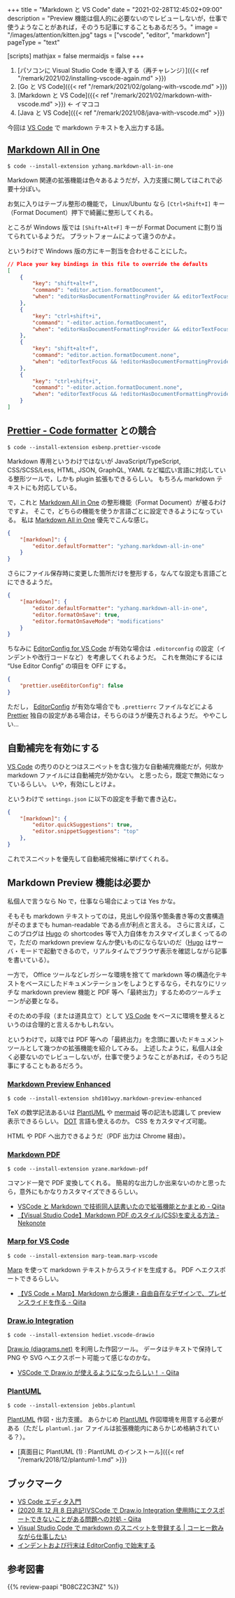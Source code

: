 +++
title = "Markdown と VS Code"
date =  "2021-02-28T12:45:02+09:00"
description = "Preview 機能は個人的に必要ないのでレビューしないが，仕事で使うようなことがあれば，そのうち記事にすることもあるだろう。"
image = "/images/attention/kitten.jpg"
tags = ["vscode", "editor", "markdown"]
pageType = "text"

[scripts]
  mathjax = false
  mermaidjs = false
+++

1. [パソコンに Visual Studio Code を導入する（再チャレンジ）]({{< ref "/remark/2021/02/installing-vscode-again.md" >}})
2. [Go と VS Code]({{< ref "/remark/2021/02/golang-with-vscode.md" >}})
3. [Markdown と VS Code]({{< ref "/remark/2021/02/markdown-with-vscode.md" >}}) ← イマココ
4. [Java と VS Code]({{< ref "/remark/2021/08/java-with-vscode.md" >}})

今回は [VS Code] で markdown テキストを入出力する話。

## [Markdown All in One]

[Markdown All in One]: https://marketplace.visualstudio.com/items?itemName=yzhang.markdown-all-in-one "Markdown All in One - Visual Studio Marketplace"

```text
$ code --install-extension yzhang.markdown-all-in-one
```

Markdown 関連の拡張機能は色々あるようだが，入力支援に関してはこれで必要十分ぽい。

お気に入りはテーブル整形の機能で， Linux/Ubuntu なら `[Ctrl+Shift+I]` キー（Format Document）押下で綺麗に整形してくれる。

ところが Windows 版では `[Shift+Alt+F]` キーが Format Document に割り当てられているようだ。
プラットフォームによって違うのかよ。

というわけで Windows 版の方にキー割当を合わせることにした。

```json
// Place your key bindings in this file to override the defaults
[
    {
        "key": "shift+alt+f",
        "command": "editor.action.formatDocument",
        "when": "editorHasDocumentFormattingProvider && editorTextFocus && !editorReadonly && !inCompositeEditor"
    },
    {
        "key": "ctrl+shift+i",
        "command": "-editor.action.formatDocument",
        "when": "editorHasDocumentFormattingProvider && editorTextFocus && !editorReadonly && !inCompositeEditor"
    },
    {
        "key": "shift+alt+f",
        "command": "editor.action.formatDocument.none",
        "when": "editorTextFocus && !editorHasDocumentFormattingProvider && !editorReadonly"
    },
    {
        "key": "ctrl+shift+i",
        "command": "-editor.action.formatDocument.none",
        "when": "editorTextFocus && !editorHasDocumentFormattingProvider && !editorReadonly"
    }
]
```

## [Prettier - Code formatter][prettier] との競合

[Prettier]: https://marketplace.visualstudio.com/items?itemName=esbenp.prettier-vscode "Prettier - Code formatter - Visual Studio Marketplace"

```text
$ code --install-extension esbenp.prettier-vscode
```

Markdown 専用というわけではないが JavaScript/TypeScript, CSS/SCSS/Less, HTML, JSON, GraphQL, YAML など幅広い言語に対応している整形ツールで，しかも plugin 拡張もできるらしい。
もちろん markdown テキストにも対応している。

で，これと [Markdown All in One] の整形機能（Format Document）が被るわけですよ。
そこで，どちらの機能を使うか言語ごとに設定できるようになっている。
私は [Markdown All in One] 優先でこんな感じ。

```json
{
    "[markdown]": {
        "editor.defaultFormatter": "yzhang.markdown-all-in-one"
    }
}
```

さらにファイル保存時に変更した箇所だけを整形する，なんてな設定も言語ごとにできるようだ。

```json {hl_lines=[4,5]}
{
    "[markdown]": {
        "editor.defaultFormatter": "yzhang.markdown-all-in-one",
        "editor.formatOnSave": true,
        "editor.formatOnSaveMode": "modifications"
    }
}
```

ちなみに [EditorConfig for VS Code] が有効な場合は `.editorconfig` の設定（インデントや改行コードなど）を考慮してくれるようだ。
これを無効にするには “Use Editor Config” の項目を OFF にする。

```json {hl_lines=[4,5]}
{
    "prettier.useEditorConfig": false
}
```

ただし， [EditorConfig][EditorConfig for VS Code] が有効な場合でも `.prettierrc` ファイルなどによる [Prettier] 独自の設定がある場合は，そちらのほうが優先されるようだ。
ややこしい...

## 自動補完を有効にする

[VS Code] の売りのひとつはスニペットを含む強力な自動補完機能だが，何故か markdown ファイルには自動補完が効かない。
と思ったら，既定で無効になっているらしい。
いや，有効にしとけよ。

というわけで `settings.json` に以下の設定を手動で書き込む。

```json
{
    "[markdown]": {
        "editor.quickSuggestions": true,
        "editor.snippetSuggestions": "top"
    },
}
```

これでスニペットを優先して自動補完候補に挙げてくれる。

## Markdown Preview 機能は必要か

私個人で言うなら No で，仕事なら場合によっては Yes かな。

そもそも markdown テキストってのは，見出しや段落や箇条書き等の文書構造がそのままでも human-readable である点が利点と言える。
さらに言えば，ここのブログは [Hugo] の shortcodes 等で入力自体をカスタマイズしまくってるので，ただの markdown preview なんか使いものにならないのだ（[Hugo] はサーバ・モードで起動できるので，リアルタイムでブラウザ表示を確認しながら記事を書いている）。

一方で， Office ツールなどレガシーな環境を捨てて markdown 等の構造化テキストをベースにしたドキュメンテーションをしようとするなら，それなりにリッチな markdown preview 機能と PDF 等へ「最終出力」するためのツールチェーンが必要となる。

そのための手段（または道具立て）として [VS Code] をベースに環境を整えるというのは合理的と言えるかもしれない。

というわけで，以降では PDF 等への「最終出力」を念頭に置いたドキュメントツールとして幾つかの拡張機能を紹介してみる。
上述したように，私個人は全く必要ないのでレビューしないが，仕事で使うようなことがあれば，そのうち記事にすることもあるだろう。

### [Markdown Preview Enhanced](https://marketplace.visualstudio.com/items?itemName=shd101wyy.markdown-preview-enhanced "Markdown Preview Enhanced - Visual Studio Marketplace")

```text
$ code --install-extension shd101wyy.markdown-preview-enhanced
```

TeX の数学記法あるいは [PlantUML] や [mermaid] 等の記法も認識して preview 表示できるらしい。
[DOT] 言語も使えるのか。
CSS をカスタマイズ可能。

HTML や PDF へ出力できるようだ（PDF 出力は Chrome 経由）。

### [Markdown PDF](https://marketplace.visualstudio.com/items?itemName=yzane.markdown-pdf "Markdown PDF - Visual Studio Marketplace")

```text
$ code --install-extension yzane.markdown-pdf
```

コマンド一発で PDF 変換してくれる。
簡易的な出力しか出来ないのかと思ったら，意外にもかなりカスタマイズできるらしい。

- [VSCode と Markdown で技術同人誌書いたので拡張機能とかまとめ - Qiita](https://qiita.com/reona396/items/40b234108f7664267db8)
- [【Visual Studio Code】Markdown PDF のスタイル(CSS)を変える方法 - Nekonote](https://h-s-hige.hateblo.jp/entry/20190405/1554467885)

### [Marp for VS Code](https://marketplace.visualstudio.com/items?itemName=marp-team.marp-vscode "Marp for VS Code - Visual Studio Marketplace")

```text
$ code --install-extension marp-team.marp-vscode
```

[Marp] を使って markdown テキストからスライドを生成する。
PDF へエクスポートできるらしい。

- [【VS Code + Marp】Markdown から爆速・自由自在なデザインで、プレゼンスライドを作る - Qiita](https://qiita.com/tomo_makes/items/aafae4021986553ae1d8)

### [Draw.io Integration](https://marketplace.visualstudio.com/items?itemName=hediet.vscode-drawio "Draw.io Integration - Visual Studio Marketplace")

```text
$ code --install-extension hediet.vscode-drawio
```

[Draw.io (diagrams.net)](https://app.diagrams.net/) を利用した作図ツール。
データはテキストで保持して PNG や SVG へエクスポート可能って感じなのかな。

- [VSCode で Draw.io が使えるようになったらしい！ - Qiita](https://qiita.com/riku-shiru/items/5ab7c5aecdfea323ec4e)

### [PlantUML](https://marketplace.visualstudio.com/items?itemName=jebbs.plantuml "PlantUML - Visual Studio Marketplace")

```text
$ code --install-extension jebbs.plantuml
```

[PlantUML] 作図・出力支援。
あらかじめ [PlantUML] 作図環境を用意する必要がある（ただし `plantuml.jar` ファイルは拡張機能内にあらかじめ格納されている？）。

- [真面目に PlantUML (1) : PlantUML のインストール]({{< ref "/remark/2018/12/plantuml-1.md" >}})

## ブックマーク

- [VS Code エディタ入門](https://zenn.dev/karaage0703/books/80b6999d429abc8051bb)
- [(2020 年 12 月 8 日追記)VSCode で Draw.io Integration 使用時にエクスポートできないことがある問題への対処 - Qiita](https://qiita.com/tfukumori/items/0f2b52088cd39f5c124e)
- [Visual Studio Code で markdown のスニペットを登録する  |  コーヒー飲みながら仕事したい](https://coffee-nominagara.com/2019-01-25-094628)
- [インデントおよび行末は EditorConfig で始末する](https://zenn.dev/spiegel/articles/20200922-editorconfig)

[Vs Code]: https://code.visualstudio.com/ "Visual Studio Code - Code Editing. Redefined"
[Hugo]: https://gohugo.io/ "The world’s fastest framework for building websites | Hugo"
[PlantUML]: http://plantuml.com/ "Open-source tool that uses simple textual descriptions to draw UML diagrams."
[Mermaid]: https://mermaidjs.github.io/
[dot]: https://graphviz.gitlab.io/_pages/doc/info/lang.html "The DOT Language"
[Marp]: https://marp.app/ "Marp: Markdown Presentation Ecosystem"
[EditorConfig for VS Code]: https://marketplace.visualstudio.com/items?itemName=EditorConfig.EditorConfig "EditorConfig for VS Code - Visual Studio Marketplace"

## 参考図書

{{% review-paapi "B08CZ2C3NZ" %}} <!-- Software Design (2020年8月号) -->
